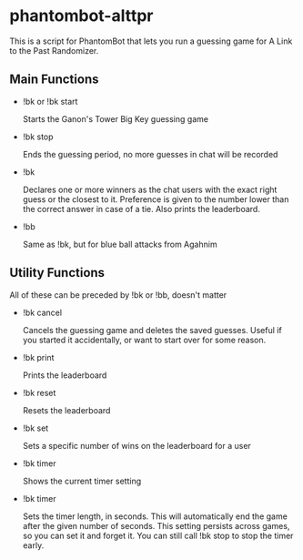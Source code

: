 # phantombot-alttpr
This is a script for PhantomBot that lets you run a guessing game for A Link to the Past Randomizer.

## Main Functions

* !bk or !bk start
  
  Starts the Ganon's Tower Big Key guessing game

* !bk stop
  
  Ends the guessing period, no more guesses in chat will be recorded
  
* !bk <number>
  
  Declares one or more winners as the chat users with the exact right guess or the closest to it. Preference is given to the number lower than the correct answer in case of a tie. Also prints the leaderboard.
  
* !bb
  
  Same as !bk, but for blue ball attacks from Agahnim
  
## Utility Functions
All of these can be preceded by !bk or !bb, doesn't matter

* !bk cancel
  
  Cancels the guessing game and deletes the saved guesses. Useful if you started it accidentally, or want to start over for some reason.
  
* !bk print
  
  Prints the leaderboard
  
* !bk reset
  
  Resets the leaderboard
  
* !bk set <name> <number>
  
  Sets a specific number of wins on the leaderboard for a user
  
* !bk timer
  
  Shows the current timer setting
  
* !bk timer <number>
  
  Sets the timer length, in seconds. This will automatically end the game after the given number of seconds. This setting persists across games, so you can set it and forget it. You can still call !bk stop to stop the timer early.

